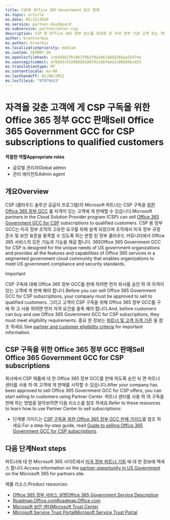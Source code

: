 ```yaml
---
title: CSP용 Office 365 Government GCC 판매
ms.topic: article
ms.date: 05/15/2020
ms.service: partner-dashboard
ms.subservice: partnercenter-csp
description: CSP 용 Office 365 정부 GCC를 정규화 된 미국 정부 기관 고객 또는 계약자에 게 판매 하는 데 필요한 단계 및 요구 사항을 알아봅니다.
author: brentserbus
ms.author: brserbus
ms.localizationpriority: medium
ms.custom: SEOMAY.20
ms.openlocfilehash: 1c6456b1fb1061f9b2f0a2b67a8d2285ea25474e
ms.sourcegitcommit: a78dd3c532860d01867d116bfb4e2c88b84bcd25
ms.translationtype: MT
ms.contentlocale: ko-KR
ms.lasthandoff: 01/08/2021
ms.locfileid: "97979433"
---
```

# <a name="sell-office-365-government-gcc-for-csp-subscriptions-to-qualified-customers"></a><span data-ttu-id="a339e-103">자격을 갖춘 고객에 게 CSP 구독을 위한 Office 365 정부 GCC 판매</span><span class="sxs-lookup"><span data-stu-id="a339e-103">Sell Office 365 Government GCC for CSP subscriptions to qualified customers</span></span>

<span data-ttu-id="a339e-104">**적절한 역할**</span><span class="sxs-lookup"><span data-stu-id="a339e-104">**Appropriate roles**</span></span>

- <span data-ttu-id="a339e-105">글로벌 관리자</span><span class="sxs-lookup"><span data-stu-id="a339e-105">Global admin</span></span>
- <span data-ttu-id="a339e-106">관리 에이전트</span><span class="sxs-lookup"><span data-stu-id="a339e-106">Admin agent</span></span>


## <a name="overview"></a><span data-ttu-id="a339e-107">개요</span><span class="sxs-lookup"><span data-stu-id="a339e-107">Overview</span></span>

<span data-ttu-id="a339e-108">CSP (클라우드 솔루션 공급자 프로그램)의 Microsoft 파트너는 CSP 구독을 [위한 Office 365 정부 GCC](https://www.microsoft.com/microsoft-365/partners/governmentforCSP) 를 자격이 있는 고객에 게 판매할 수 있습니다.</span><span class="sxs-lookup"><span data-stu-id="a339e-108">Microsoft partners in the Cloud Solution Provider program (CSP) can sell [Office 365 Government GCC for CSP](https://www.microsoft.com/microsoft-365/partners/governmentforCSP) subscriptions to qualified customers.</span></span> <span data-ttu-id="a339e-109">CSP 용 정부 GCC는 미국 정부 조직의 고유한 요구를 위해 설계 되었으며 조직에서 미국 정부 규정 준수 및 보안 표준을 충족할 수 있도록 하는 분할 된 정부 클라우드 커뮤니티에서 Office 365 서비스의 모든 기능과 기능을 제공 합니다. 365</span><span class="sxs-lookup"><span data-stu-id="a339e-109">Office 365 Government GCC for CSP is designed for the unique needs of US government organizations and provides all the features and capabilities of Office 365 services in a segmented government cloud community that enables organizations to meet US government compliance and security standards.</span></span> 

>[!IMPORTANT] 
><span data-ttu-id="a339e-110">CSP 구독에 대해 Office 365 정부 GCC를 판매 하려면 먼저 회사를 승인 하 여 자격이 있는 고객에 게 판매 해야 합니다.</span><span class="sxs-lookup"><span data-stu-id="a339e-110">Before you can sell Office 365 Government GCC for CSP subscriptions, your company must be approved to sell to qualified customers.</span></span> <span data-ttu-id="a339e-111">그리고 고객이 CSP 구독을 위해 Office 365 정부 GCC를 구매 하 고 사용 하려면 먼저 자격 요건을 충족 해야 합니다.</span><span class="sxs-lookup"><span data-stu-id="a339e-111">And, before customers can buy and use Office 365 Government GCC for CSP subscriptions, they must meet eligibility requirements.</span></span> <span data-ttu-id="a339e-112">중요 한 정보는 [파트너 및 고객 자격 기준](csp-gcc-validate.md) 을 참조 하세요.</span><span class="sxs-lookup"><span data-stu-id="a339e-112">See [partner and customer eligibility criteria](csp-gcc-validate.md) for important information.</span></span>


## <a name="sell-office-365-government-gcc-for-csp-subscriptions"></a><span data-ttu-id="a339e-113">CSP 구독을 위한 Office 365 정부 GCC 판매</span><span class="sxs-lookup"><span data-stu-id="a339e-113">Sell Office 365 Government GCC for CSP subscriptions</span></span>

<span data-ttu-id="a339e-114">회사에서 CSP 제품에 대 한 Office 365 정부 GCC를 판매 하도록 승인 되 면 파트너 센터를 사용 하 여 고객에 게 판매를 시작할 수 있습니다.</span><span class="sxs-lookup"><span data-stu-id="a339e-114">After your company has been approved to sell Office 365 Government GCC for CSP offers, you can start selling to customers using Partner Center.</span></span> <span data-ttu-id="a339e-115">파트너 센터를 사용 하 여 구독을 판매 하는 방법을 알아보려면 다음 리소스를 참조 하세요.</span><span class="sxs-lookup"><span data-stu-id="a339e-115">Refer to these resources to learn how to use Partner Center to sell subscriptions:</span></span> 

- <span data-ttu-id="a339e-116">단계별 가이드는 [CSP 구독을 위한 Office 365 정부 GCC 판매 가이드](https://go.microsoft.com/fwlink/?linkid=2007323)를 참조 하세요.</span><span class="sxs-lookup"><span data-stu-id="a339e-116">For a step-by-step guide, read [Guide to selling Office 365 Government GCC for CSP subscriptions](https://go.microsoft.com/fwlink/?linkid=2007323).</span></span>  


## <a name="next-steps"></a><span data-ttu-id="a339e-117">다음 단계</span><span class="sxs-lookup"><span data-stu-id="a339e-117">Next steps</span></span>

<span data-ttu-id="a339e-118">파트너에 대 한 Microsoft 365 사이트에서 [미국 정부 파트너 기회](https://www.microsoft.com/microsoft-365/partners/governmentforCSP) 에 대 한 정보에 액세스 합니다.</span><span class="sxs-lookup"><span data-stu-id="a339e-118">Access information on the [partner opportunity in US Government](https://www.microsoft.com/microsoft-365/partners/governmentforCSP) on the Microsoft 365 for partners site.</span></span>

<span data-ttu-id="a339e-119">제품 리소스:</span><span class="sxs-lookup"><span data-stu-id="a339e-119">Product resources:</span></span>

- [<span data-ttu-id="a339e-120">Office 365 정부 서비스 설명</span><span class="sxs-lookup"><span data-stu-id="a339e-120">Office 365 Government Service Description</span></span>](/office365/servicedescriptions/office-365-platform-service-description/office-365-us-government/office-365-us-government)
- [<span data-ttu-id="a339e-121">Roadmap.Office.com</span><span class="sxs-lookup"><span data-stu-id="a339e-121">Roadmap.Office.com</span></span>](https://products.office.com/business/office-365-roadmap)
- [<span data-ttu-id="a339e-122">Microsoft 보안 센터</span><span class="sxs-lookup"><span data-stu-id="a339e-122">Microsoft Trust Center</span></span>](https://www.microsoft.com/TrustCenter/)
- [<span data-ttu-id="a339e-123">Microsoft Service Trust Portal</span><span class="sxs-lookup"><span data-stu-id="a339e-123">Microsoft Service Trust Portal</span></span>](https://aka.ms/STP)
